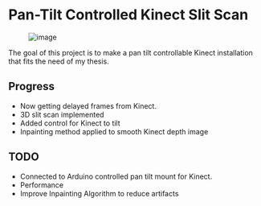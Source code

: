 # Pan-Tilt Controlled Kinect Slit Scan
<figure><img src="http://payload425.cargocollective.com/1/14/460423/10800519/depthscan.gif" alt="image"></figure>   

The goal of this project is to make a pan tilt controllable Kinect installation that fits the need of my thesis.

## Progress
- Now getting delayed frames from Kinect. 
- 3D slit scan implemented 
- Added control for Kinect to tilt
- Inpainting method applied to smooth Kinect depth image

## TODO
- Connected to Arduino controlled pan tilt mount for Kinect.
- Performance
- Improve Inpainting Algorithm to reduce artifacts 


